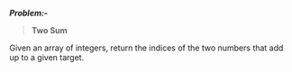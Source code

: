***Problem:-***

> **Two Sum**

Given an array of integers, return the indices of the two numbers that add up to a given target.
